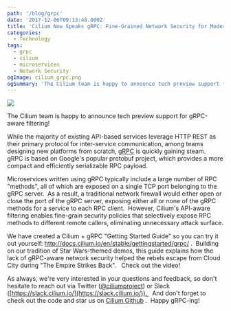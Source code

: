 ```yaml
---
path: '/blog/grpc'
date: '2017-12-06T09:13:48.000Z'
title: 'Cilium Now Speaks gRPC: Fine-Grained Network Security for Modern Microservices'
categories:
  - Technology
tags:
  - grpc
  - cilium
  - microservices
  - Network Security
ogImage: cilium_grpc.png
ogSummary: 'The Cilium team is happy to announce tech preview support for gRPC-aware filtering!'
---
```


![](cilium_grpc.png)

The Cilium team is happy to announce tech preview support for gRPC-aware filtering!

While the majority of existing API-based services leverage HTTP REST as their primary protocol for inter-service communication, among teams designing new platforms from scratch, [gRPC](http://www.grpc.io) is quickly gaining steam.  gRPC is based on Google's popular protobuf project, which provides a more compact and efficiently serializable RPC payload.

Microservices written using gRPC typically include a large number of RPC "methods", all of which are exposed on a single TCP port belonging to the gRPC server.  As a result, a traditional network firewall would either open or close the port of the gRPC server, exposing either all or none of the gRPC methods for a service to each RPC client.  However, Cilium's API-aware filtering enables fine-grain security policies that selectively expose RPC methods to different remote callers, eliminating unnecessary attack surface.

We have created a Cilium + gRPC "Getting Started Guide" so you can try it out yourself: http://docs.cilium.io/en/stable/gettingstarted/grpc/ .  Building on our tradition of Star Wars-themed demos, this guide explains how the lack of gRPC-aware network security helped the rebels escape from Cloud City during "The Empire Strikes Back".   Check out the video!

<YoutubeIframe embedId='-aUHGeBRDPU'/>

As always, we're very interested in your questions and feedback, so don't hesitate to reach out via Twitter ([@ciliumproject](https://twitter.com/ciliumproject)) or Slack ([https://slack.cilium.io/](https://slack.cilium.io/)).   And don't forget to check out the code and star us on [Cilium Github](http://github.com/cilium/cilium) .  Happy gRPC-ing!
